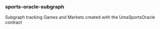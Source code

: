 ### sports-oracle-subgraph

Subgraph tracking Games and Markets created with the UmaSportsOracle contract
